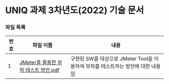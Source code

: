 # UNIQ 과제 3차년도(2022) 기술 문서

### 파일 목록
번호 | 파일 이름 | 내용
--- | ------------ | -------------
1 |[JMeter를 활용한 부하 테스트 방안.pdf](./JMeter를%20활용한%20부하%20테스트%20방안.pdf) | 구현된 SW를 대상으로 JMeter Tool을 이용하여 부하를 테스트하는 방안에 대한 내용임
